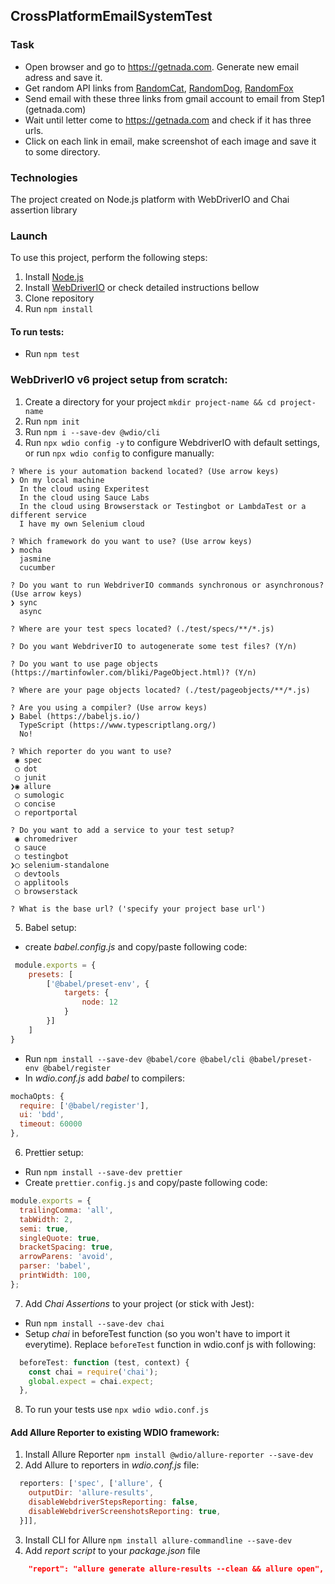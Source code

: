 ## CrossPlatformEmailSystemTest
### Task
* Open browser and go to https://getnada.com. Generate new email adress and save it.
* Get random API links from [RandomCat](https://getnada.com), [RandomDog](https://random.dog/woof.json), [RandomFox](https://randomfox.ca/floof/) 
* Send email with these three links from gmail account to email from Step1 (getnada.com)
* Wait until letter come to  https://getnada.com  and check if it has  three urls.
* Click on each link in email, make screenshot of each image and save it to some directory.
### Technologies
The project created on Node.js platform with WebDriverIO and Chai assertion library
### Launch
To use this project, perform the following steps:
1. Install [Node.js](https://nodejs.org/en/)
2. Install [WebDriverIO](https://webdriver.io/docs/gettingstarted.html) or check detailed instructions bellow
3. Clone repository
4. Run `npm install`

#### To run tests:
* Run `npm test`

### **WebDriverIO v6 project setup from scratch:**
1. Create a directory for your project `mkdir project-name && cd project-name`
2. Run `npm init`
3. Run `npm i --save-dev @wdio/cli`
4. Run `npx wdio config -y` to configure WebdriverIO with default settings, or run `npx wdio config` to configure manually:
```shell script
? Where is your automation backend located? (Use arrow keys)
❯ On my local machine 
  In the cloud using Experitest 
  In the cloud using Sauce Labs 
  In the cloud using Browserstack or Testingbot or LambdaTest or a different service 
  I have my own Selenium cloud 
```
```shell script
? Which framework do you want to use? (Use arrow keys)
❯ mocha 
  jasmine 
  cucumber 
```
```shell script
? Do you want to run WebdriverIO commands synchronous or asynchronous? (Use arrow keys)
❯ sync 
  async 
```
```shell script
? Where are your test specs located? (./test/specs/**/*.js) 
```
```shell script
? Do you want WebdriverIO to autogenerate some test files? (Y/n)
```
```shell script
? Do you want to use page objects (https://martinfowler.com/bliki/PageObject.html)? (Y/n) 
```
```shell script
? Where are your page objects located? (./test/pageobjects/**/*.js) 
```
```shell script
? Are you using a compiler? (Use arrow keys)
❯ Babel (https://babeljs.io/) 
  TypeScript (https://www.typescriptlang.org/) 
  No! 
```
```shell script
? Which reporter do you want to use? 
 ◉ spec
 ◯ dot
 ◯ junit
❯◉ allure
 ◯ sumologic
 ◯ concise
 ◯ reportportal
```
```shell script
? Do you want to add a service to your test setup? 
 ◉ chromedriver
 ◯ sauce
 ◯ testingbot
❯◯ selenium-standalone
 ◯ devtools
 ◯ applitools
 ◯ browserstack
```
```shell script
? What is the base url? ('specify your project base url')
```
5. Babel setup: 
* create _babel.config.js_ and copy/paste following code:
```javascript
 module.exports = {
    presets: [
        ['@babel/preset-env', {
            targets: {
                node: 12
            }
        }]
    ]
}
```
* Run `npm install --save-dev @babel/core @babel/cli @babel/preset-env @babel/register`
* In _wdio.conf.js_ add _babel_ to compilers:
```javascript
mochaOpts: {
  require: ['@babel/register'],
  ui: 'bdd',
  timeout: 60000
},
```
6. Prettier setup:
* Run `npm install --save-dev prettier`
* Create `prettier.config.js` and copy/paste following code:
```javascript
module.exports = {
  trailingComma: 'all',
  tabWidth: 2,
  semi: true,
  singleQuote: true,
  bracketSpacing: true,
  arrowParens: 'avoid',
  parser: 'babel',
  printWidth: 100,
};
```
7. Add _Chai Assertions_ to your project (or stick with Jest):
* Run `npm install --save-dev chai`
* Setup _chai_ in beforeTest function (so you won't have to import it everytime).
Replace `beforeTest` function in wdio.conf js with following:
```javascript
  beforeTest: function (test, context) {
    const chai = require('chai');
    global.expect = chai.expect;
  },
```

8. To run your tests use `npx wdio wdio.conf.js`

#### **Add Allure Reporter to existing WDIO framework:**
1. Install Allure Reporter `npm install @wdio/allure-reporter --save-dev`
2. Add Allure to reporters in _wdio.conf.js_ file:
```javascript
  reporters: ['spec', ['allure', {
    outputDir: 'allure-results',
    disableWebdriverStepsReporting: false,
    disableWebdriverScreenshotsReporting: true,
  }]],
```
3. Install CLI for Allure `npm install allure-commandline --save-dev`
4. Add _report script_ to your _package.json_ file
```json
    "report": "allure generate allure-results --clean && allure open",
```
  
